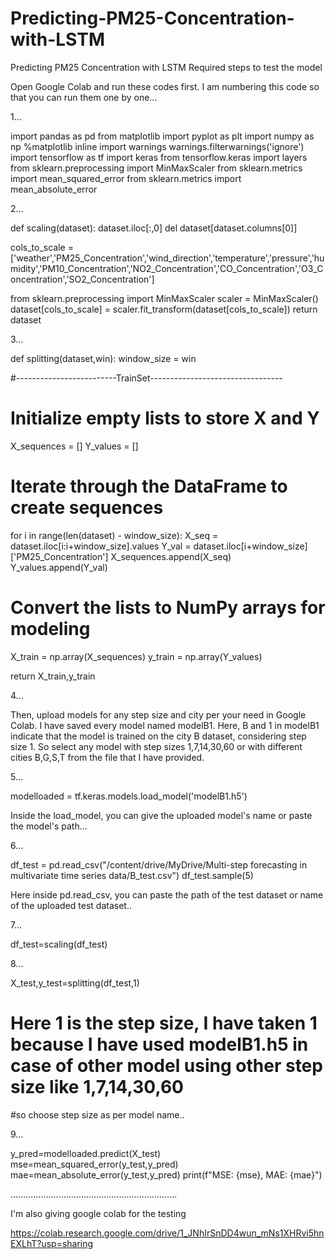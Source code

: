 # Predicting-PM25-Concentration-with-LSTM
Predicting PM25 Concentration with LSTM
Required steps to test the model

Open Google Colab and run these codes first. I am numbering this code so that you can run them one by one...


1...


import pandas as pd
from matplotlib import pyplot as plt
import numpy as np
%matplotlib inline
import warnings
warnings.filterwarnings('ignore')
import tensorflow as tf
import keras
from tensorflow.keras import layers
from sklearn.preprocessing import MinMaxScaler
from sklearn.metrics import mean_squared_error
from sklearn.metrics import mean_absolute_error


2...


def scaling(dataset):
  dataset.iloc[:,0]
  del dataset[dataset.columns[0]]

  cols_to_scale = ['weather','PM25_Concentration','wind_direction','temperature','pressure','humidity','PM10_Concentration','NO2_Concentration','CO_Concentration','O3_Concentration','SO2_Concentration']

  from sklearn.preprocessing import MinMaxScaler
  scaler = MinMaxScaler()
  dataset[cols_to_scale] = scaler.fit_transform(dataset[cols_to_scale])
  return dataset



3...


def splitting(dataset,win):
  window_size = win

#-------------------------TrainSet---------------------------------

# Initialize empty lists to store X and Y
  X_sequences = []
  Y_values = []

# Iterate through the DataFrame to create sequences
  for i in range(len(dataset) - window_size):
      X_seq = dataset.iloc[i:i+window_size].values
      Y_val = dataset.iloc[i+window_size]['PM25_Concentration']
      X_sequences.append(X_seq)
      Y_values.append(Y_val)

# Convert the lists to NumPy arrays for modeling
  X_train = np.array(X_sequences)
  y_train = np.array(Y_values)

  return X_train,y_train



4...

Then, upload models for any step size and city per your need in Google Colab. I have saved every model named modelB1. Here, B and 1 in modelB1 indicate that the model is trained on the city B dataset, considering step size 1. So select any model with step sizes 1,7,14,30,60 or with different cities B,G,S,T from the file that I have provided.




5...


modelloaded = tf.keras.models.load_model('modelB1.h5')


Inside the load_model, you can give the uploaded model's name or paste the model's path...




6...


df_test = pd.read_csv("/content/drive/MyDrive/Multi-step forecasting in multivariate time series data/B_test.csv")
df_test.sample(5)



Here inside pd.read_csv, you can paste the path of the test dataset or name of the uploaded test dataset..



7...



df_test=scaling(df_test)



8...


X_test,y_test=splitting(df_test,1)  





# Here 1 is the step size, I have taken 1 because I have used modelB1.h5 in case of other model using other step size like 1,7,14,30,60
#so choose step size as per model name..


9...


y_pred=modelloaded.predict(X_test)
mse=mean_squared_error(y_test,y_pred)
mae=mean_absolute_error(y_test,y_pred)
print(f"MSE: {mse}, MAE: {mae}")




..................................................................

I'm also giving google colab for the testing

https://colab.research.google.com/drive/1_JNhIrSnDD4wun_mNs1XHRvi5hnEXLhT?usp=sharing
